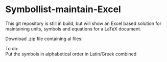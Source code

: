 # Symbollist-maintain-Excel
This git repository is still in build, but will show an Excel based solution for maintaining units, symbols and equations for a LaTeX document.

Download .zip file containing al files:




To do:\
Put the symbols in alphabetical order in Latin/Greek combined
